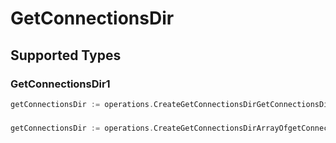 # GetConnectionsDir


## Supported Types

### GetConnectionsDir1

```go
getConnectionsDir := operations.CreateGetConnectionsDirGetConnectionsDir1(operations.GetConnectionsDir1{/* values here */})
```

### 

```go
getConnectionsDir := operations.CreateGetConnectionsDirArrayOfgetConnectionsDir2([]operations.GetConnectionsDir2{/* values here */})
```

